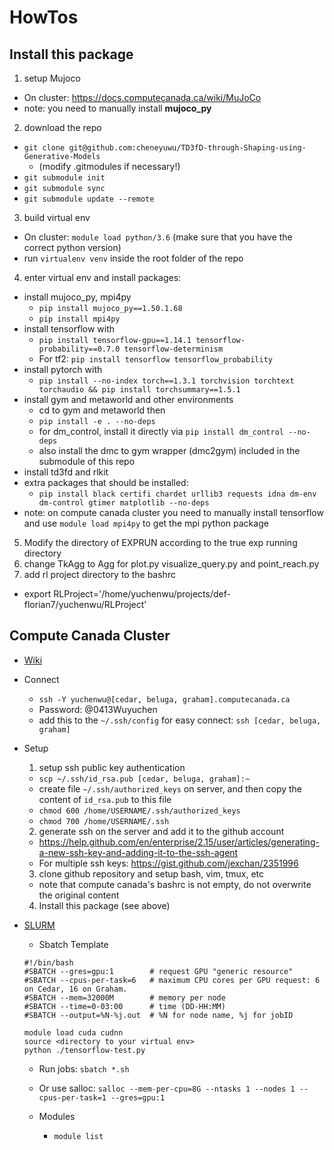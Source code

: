 # HowTos

## Install this package
1. setup Mujoco
  - On cluster: https://docs.computecanada.ca/wiki/MuJoCo
  - note: you need to manually install **mujoco_py**
2. download the repo
  - `git clone git@github.com:cheneyuwu/TD3fD-through-Shaping-using-Generative-Models`
    - (modify .gitmodules if necessary!)
  - `git submodule init`
  - `git submodule sync`
  - `git submodule update --remote`
3. build virtual env
  - On cluster: `module load python/3.6` (make sure that you have the correct python version)
  - run `virtualenv venv` inside the root folder of the repo
4. enter virtual env and install packages:
  - install mujoco_py, mpi4py
    - `pip install mujoco_py==1.50.1.68`
    - `pip install mpi4py`
  - install tensorflow with
    - `pip install tensorflow-gpu==1.14.1 tensorflow-probability==0.7.0 tensorflow-determinism`
    - For tf2: `pip install tensorflow tensorflow_probability`
  - install pytorch with
    - `pip install --no-index torch==1.3.1 torchvision torchtext torchaudio && pip install torchsummary==1.5.1`
  - install gym and metaworld and other environments
    - cd to gym and metaworld then
    - `pip install -e . --no-deps`
    - for dm_control, install it directly via `pip install dm_control --no-deps`
    - also install the dmc to gym wrapper (dmc2gym) included in the submodule of this repo
  - install td3fd and rlkit
  - extra packages that should be installed:
    - `pip install black certifi chardet urllib3 requests idna dm-env dm-control gtimer matplotlib --no-deps`
  - note: on compute canada cluster you need to manually install tensorflow and use `module load mpi4py` to get the mpi python package
5. Modify the directory of EXPRUN according to the true exp running directory
6. change TkAgg to Agg for plot.py visualize_query.py and point_reach.py
7. add rl project directory to the bashrc
  - export RLProject='/home/yuchenwu/projects/def-florian7/yuchenwu/RLProject'

## Compute Canada Cluster
- [Wiki](https://docs.computecanada.ca/wiki/Main_Page)
- Connect
  - `ssh -Y yuchenwu@[cedar, beluga, graham].computecanada.ca`
  - Password: @0413Wuyuchen
  - add this to the `~/.ssh/config` for easy connect: `ssh [cedar, beluga, graham]`
- Setup
  1. setup ssh public key authentication
    - `scp ~/.ssh/id_rsa.pub [cedar, beluga, graham]:~`
    - create file `~/.ssh/authorized_keys` on server, and then copy the content of `id_rsa.pub` to this file
    - `chmod 600 /home/USERNAME/.ssh/authorized_keys`
    - `chmod 700 /home/USERNAME/.ssh`
  2. generate ssh on the server and add it to the github account
    - https://help.github.com/en/enterprise/2.15/user/articles/generating-a-new-ssh-key-and-adding-it-to-the-ssh-agent
    - For multiple ssh keys: https://gist.github.com/jexchan/2351996
  3. clone github repository and setup bash, vim, tmux, etc
    - note that compute canada's bashrc is not empty, do not overwrite the original content
  4. Install this package (see above)


- [SLURM](https://www.rc.fas.harvard.edu/resources/documentation/convenient-slurm-commands/)
  - Sbatch Template
  ```
  #!/bin/bash
  #SBATCH --gres=gpu:1        # request GPU "generic resource"
  #SBATCH --cpus-per-task=6   # maximum CPU cores per GPU request: 6 on Cedar, 16 on Graham.
  #SBATCH --mem=32000M        # memory per node
  #SBATCH --time=0-03:00      # time (DD-HH:MM)
  #SBATCH --output=%N-%j.out  # %N for node name, %j for jobID

  module load cuda cudnn
  source <directory to your virtual env>
  python ./tensorflow-test.py
  ```
  - Run jobs: `sbatch *.sh`
  - Or use salloc: `salloc --mem-per-cpu=8G --ntasks 1 --nodes 1 --cpus-per-task=1 --gres=gpu:1`

  - Modules
    - `module list`